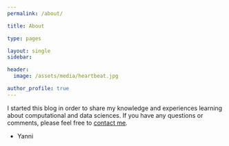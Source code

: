```yaml
---
permalink: /about/

title: About

type: pages

layout: single
sidebar:

header:
  image: /assets/media/heartbeat.jpg

author_profile: true
---
```


I started this blog in order to share my knowledge and experiences learning about computational and data sciences. If you have any questions or comments, please feel free to [contact me](/Contact).

- Yanni
